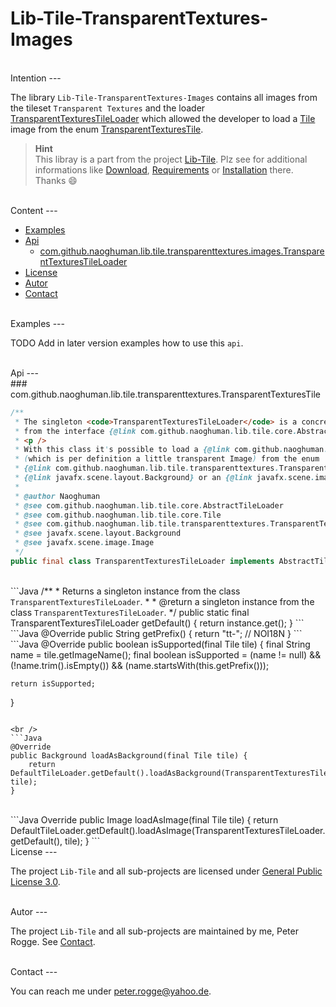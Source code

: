 Lib-Tile-TransparentTextures-Images
===



<br />
Intention
---

The library `Lib-Tile-TransparentTextures-Images` contains all images from the 
tileset `Transparent Textures` and the loader [TransparentTexturesTileLoader] 
which allowed the developer to load a [Tile] image from the enum 
[TransparentTexturesTile].

> __Hint__  
> This libray is a part from the project [Lib-Tile]. Plz see for additional 
> informations like [Download], [Requirements] or [Installation] there. Thanks :smile:



<br />
Content
---

* [Examples](#Examples)
* [Api](#Api)
    * [com.github.naoghuman.lib.tile.transparenttextures.images.TransparentTexturesTileLoader](#TrTeTiLo)
* [License](#License)
* [Autor](#Autor)
* [Contact](#Contact)



<br />
Examples<a name="Examples" />
---

TODO Add in later version examples how to use this `api`.



<br />
Api<a name="Api" />
---


<br />
### com.github.naoghuman.lib.tile.transparenttextures.TransparentTexturesTile<a name="TrTeTi" />

```Java
/**
 * The singleton <code>TransparentTexturesTileLoader</code> is a concrete implementation 
 * from the interface {@link com.github.naoghuman.lib.tile.core.AbstractTileLoader}.
 * <p />
 * With this class it's possible to load a {@link com.github.naoghuman.lib.tile.core.Tile} 
 * (which is per definition a little transparent Image) from the enum 
 * {@link com.github.naoghuman.lib.tile.transparenttextures.TransparentTexturesTile} as a 
 * {@link javafx.scene.layout.Background} or an {@link javafx.scene.image.Image}.
 *
 * @author Naoghuman
 * @see com.github.naoghuman.lib.tile.core.AbstractTileLoader
 * @see com.github.naoghuman.lib.tile.core.Tile
 * @see com.github.naoghuman.lib.tile.transparenttextures.TransparentTexturesTile
 * @see javafx.scene.layout.Background
 * @see javafx.scene.image.Image
 */
public final class TransparentTexturesTileLoader implements AbstractTileLoader {
```

<br />
```Java
/**
 * Returns a singleton instance from the class <code>TransparentTexturesTileLoader</code>.
 * 
 * @return a singleton instance from the class <code>TransparentTexturesTileLoader</code>.
 */
public static final TransparentTexturesTileLoader getDefault() {
    return instance.get();
}
```

<br />
```Java
@Override
public String getPrefix() {
    return "tt-"; // NOI18N
}
```

<br />
```Java
@Override
public boolean isSupported(final Tile tile) {
    final String name = tile.getImageName();
    final boolean isSupported = 
            (name != null)
            && (!name.trim().isEmpty())
            && (name.startsWith(this.getPrefix()));

    return isSupported;
}
```

<br />
```Java
@Override
public Background loadAsBackground(final Tile tile) {
    return DefaultTileLoader.getDefault().loadAsBackground(TransparentTexturesTileLoader.getDefault(), tile);
}
```

<br />
```Java
Override
public Image loadAsImage(final Tile tile) {
    return DefaultTileLoader.getDefault().loadAsImage(TransparentTexturesTileLoader.getDefault(), tile);
}
```



<br />
License<a name="License" />
---

The project `Lib-Tile` and all sub-projects are licensed under [General Public License 3.0].



<br />
Autor<a name="Autor" />
---

The project `Lib-Tile` and all sub-projects are maintained by me, Peter Rogge. 
See [Contact](#Contact).



<br />
Contact<a name="Contact" />
---

You can reach me under <peter.rogge@yahoo.de>.



[//]: # (Images)



[//]: # (Links)
[Download]:https://github.com/Naoghuman/lib-tile/blob/master/README.md#Download
[General Public License 3.0]:http://www.gnu.org/licenses/gpl-3.0.en.html
[Installation]:https://github.com/Naoghuman/lib-tile/blob/master/README.md#Installation
[Lib-Tile]:https://github.com/Naoghuman/lib-tile
[Requirements]:https://github.com/Naoghuman/lib-tile/blob/master/README.md#Requirements
[Tile]:https://github.com/Naoghuman/lib-tile/blob/master/Lib-Tile-Core/src/main/java/com/github/naoghuman/lib/tile/core/Tile.java
[TransparentTexturesTile]:https://github.com/Naoghuman/lib-tile/blob/master/Lib-Tile-TransparentTextures/src/main/java/com/github/naoghuman/lib/tile/transparenttextures/TransparentTexturesTile.java
[TransparentTexturesTileLoader]:https://github.com/Naoghuman/lib-tile/blob/master/Lib-Tile-TransparentTextures-Images/src/main/java/com/github/naoghuman/lib/tile/transparenttextures/images/TransparentTexturesTileLoader.java
